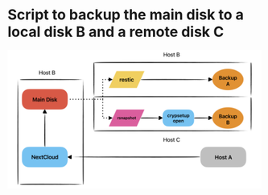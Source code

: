 # Script to backup the main disk to a local disk B and a remote disk C
![](https://github.com/migue-afk/toolshub/blob/master/multi-hop-backup/screenshot/scheme.png)
